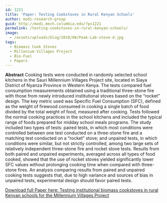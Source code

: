 ```yaml
---
id: 1221
title: 'Paper: Testing Cookstoves in Rural Kenyan Schools'
author: modi-research-group
guid: http://modi.mech.columbia.edu/?p=1221
permalink: /testing-cookstoves-in-rural-kenyan-schools/
image:
  - /assets/uploads/blog/2010/08/Peak-Lab-stove-d.jpg
tags:
  - Biomass Cook Stoves
  - Millenium Villages Project
  - Bio-Fuel
  - Papers
---
```

**Abstract** Cooking tests were conducted in randomly selected school kitchens in the Sauri Millennium Villages Project site, located in Siaya District of Nyanza Province in Western Kenya. The tests compared fuel consumption measurements obtained using a traditional three-stone fire with those from newly introduced institutional stoves based on the “rocket” design. The key metric used was Specific Fuel Consumption (SFC), defined as the weight of firewood consumed in cooking a single batch of food divided by the total weight of food, measured after cooking. Tests followed the normal cooking practices in the school kitchens and included the typical range of foods prepared for midday school meals programs. The study included two types of tests: paired tests, in which most conditions were controlled between one test conducted on a three-stone fire and a matching test conducted on a “rocket” stove; and unpaired tests, in which conditions were similar, but not strictly controlled, among two large sets of relatively independent three-stone fire and rocket stove tests. Results from both paired and unpaired experiments, averaged across all types of food cooked, showed that the use of rocket stoves yielded significantly lower SFC values without prolonging cooking time when compared with three-stone fires. An analysis comparing results from paired and unpaired cooking tests suggests that, due to high variance and sources of bias in unpaired tests, experimental design should favor paired tests. 

[Download full Paper here: Testing institutional biomass cookstoves in rural Kenyan schools for the Millennium Villages Project][1]

 [1]: /assets/uploads/blog/2013/06/Adkins-cookstove-Kenya-paper-Energy-for-S.D.-version-8.10.pdf
